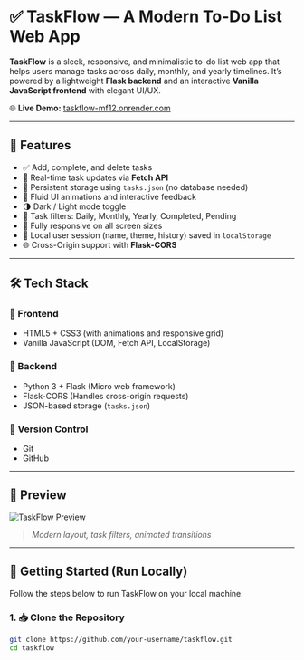 # ✅ TaskFlow — A Modern To-Do List Web App

**TaskFlow** is a sleek, responsive, and minimalistic to-do list web app that helps users manage tasks across daily, monthly, and yearly timelines. It’s powered by a lightweight **Flask backend** and an interactive **Vanilla JavaScript frontend** with elegant UI/UX.

🌐 **Live Demo:** [taskflow-mf12.onrender.com](https://taskflow-mf12.onrender.com)

---

## 🚀 Features

- ✅ Add, complete, and delete tasks
- 🔄 Real-time task updates via **Fetch API**
- 💾 Persistent storage using `tasks.json` (no database needed)
- 🎨 Fluid UI animations and interactive feedback
- 🌗 Dark / Light mode toggle
- 📆 Task filters: Daily, Monthly, Yearly, Completed, Pending
- 📱 Fully responsive on all screen sizes
- 🔐 Local user session (name, theme, history) saved in `localStorage`
- 🌐 Cross-Origin support with **Flask-CORS**

---

## 🛠️ Tech Stack

### 🔹 Frontend
- HTML5 + CSS3 (with animations and responsive grid)
- Vanilla JavaScript (DOM, Fetch API, LocalStorage)

### 🔹 Backend
- Python 3 + Flask (Micro web framework)
- Flask-CORS (Handles cross-origin requests)
- JSON-based storage (`tasks.json`)

### 🔹 Version Control
- Git
- GitHub

---

## 📸 Preview

![TaskFlow Preview](screenshot.png)  
> *Modern layout, task filters, animated transitions*

---

## 🔧 Getting Started (Run Locally)

Follow the steps below to run TaskFlow on your local machine.

### 1. 📥 Clone the Repository

```bash
git clone https://github.com/your-username/taskflow.git
cd taskflow
